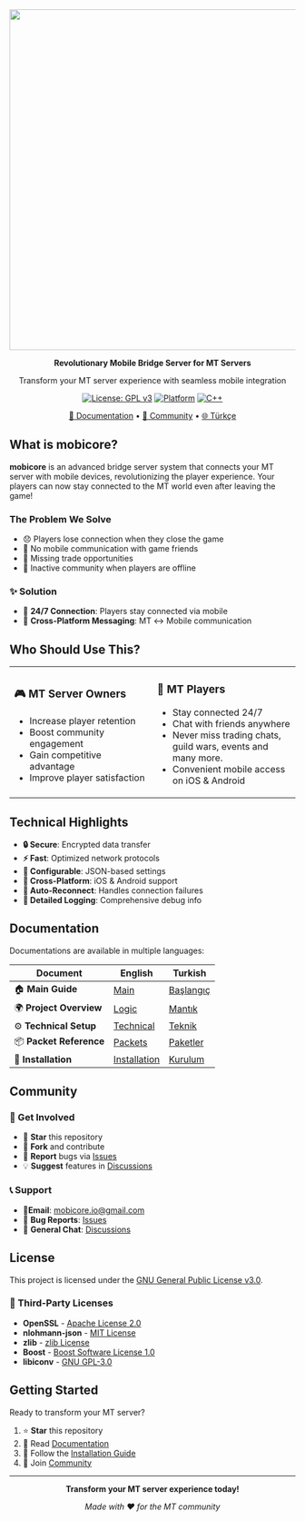 <div align="center">

<img src="demo.gif" height="600" />

**Revolutionary Mobile Bridge Server for MT Servers**

Transform your MT server experience with seamless mobile integration

[![License: GPL v3](https://img.shields.io/badge/License-GPLv3-blue.svg)](https://www.gnu.org/licenses/gpl-3.0)
[![Platform](https://img.shields.io/badge/Platform-FreeBSD-red)](https://www.freebsd.org/)
[![C++](https://img.shields.io/badge/C%2B%2B-17-00599C.svg)](https://isocpp.org/)

[📖 Documentation](README/en.md) • [💬 Community](#-community) • [🌐 Türkçe](README/tr.md)

</div>

## What is mobicore?

**mobicore** is an advanced bridge server system that connects your MT server with mobile devices, revolutionizing the player experience. Your players can now stay connected to the MT world even after leaving the game!


### The Problem We Solve

- 😞 Players lose connection when they close the game
- 📱 No mobile communication with game friends
- 🏪 Missing trade opportunities
- 👥 Inactive community when players are offline


### ✨ Solution

- 🔄 **24/7 Connection**: Players stay connected via mobile
- 💬 **Cross-Platform Messaging**: MT ↔ Mobile communication


## Who Should Use This?

<table>
<tr>
<td width="50%">

### 🎮 **MT Server Owners**
- Increase player retention
- Boost community engagement
- Gain competitive advantage
- Improve player satisfaction

</td>
<td width="50%">

### 👥 **MT Players**
- Stay connected 24/7
- Chat with friends anywhere
- Never miss trading chats, guild wars, events and many more.
- Convenient mobile access on iOS & Android

</td>
</tr>
</table>


## Technical Highlights

- **🔒 Secure**: Encrypted data transfer
- **⚡ Fast**: Optimized network protocols
- **🔧 Configurable**: JSON-based settings
- **📱 Cross-Platform**: iOS & Android support
- **🔄 Auto-Reconnect**: Handles connection failures
- **📝 Detailed Logging**: Comprehensive debug info


## Documentation

Documentations are available in multiple languages:

| Document | English | Turkish |
|----------|---------|---------|
| 🏠 **Main Guide** | [Main](README/en.md) | [Başlangıç](README/tr.md) |
| 🌍 **Project Overview** | [Logic](README/docs/logic_en.md) | [Mantık](README/docs/logic_tr.md) |
| ⚙️ **Technical Setup** | [Technical](README/docs/tech_en.md) | [Teknik](README/docs/tech_tr.md) |
| 📦 **Packet Reference** | [Packets](README/docs/packets_en.md) | [Paketler](README/docs/packets_tr.md) |
| 🔧 **Installation** | [Installation](README/docs/this_en.md) | [Kurulum](README/docs/this_tr.md) |


## Community

### 🤝 Get Involved
- 🌟 **Star** this repository
- 🍴 **Fork** and contribute
- 🐛 **Report** bugs via [Issues](https://github.com/fewthinbo/mobicore/issues)
- 💡 **Suggest** features in [Discussions](https://github.com/fewthinbo/mobicore/discussions)

### 📞 Support
- 📧**Email**: mobicore.io@gmail.com
- 🐛 **Bug Reports**: [Issues](https://github.com/fewthinbo/mobicore/issues)
- 💬 **General Chat**: [Discussions](https://github.com/fewthinbo/mobicore/discussions)


## License

This project is licensed under the [GNU General Public License v3.0](LICENSE).

### 🔗 Third-Party Licenses
- **OpenSSL** - [Apache License 2.0](https://www.apache.org/licenses/LICENSE-2.0)
- **nlohmann-json** - [MIT License](https://opensource.org/licenses/MIT)
- **zlib** - [zlib License](https://zlib.net/zlib_license.html)
- **Boost** - [Boost Software License 1.0](https://www.boost.org/LICENSE_1_0.txt)
- **libiconv** - [GNU GPL-3.0](https://www.gnu.org/licenses/gpl-3.0.html)


## Getting Started

Ready to transform your MT server? 

1. ⭐ **Star** this repository
2. 📖 Read [Documentation](README/en.md)
3. 🚀 Follow the [Installation Guide](README/docs/this_en.md)
4. 💬 Join [Community](https://github.com/fewthinbo/mobicore/discussions)

---

<div align="center">

**Transform your MT server experience today!**

*Made with ❤️ for the MT community*

</div> 
